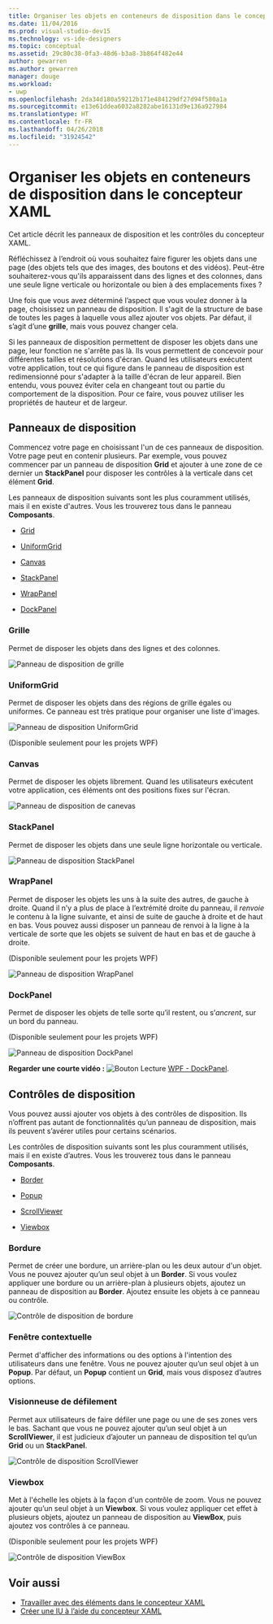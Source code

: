 ```yaml
---
title: Organiser les objets en conteneurs de disposition dans le concepteur XAML
ms.date: 11/04/2016
ms.prod: visual-studio-dev15
ms.technology: vs-ide-designers
ms.topic: conceptual
ms.assetid: 29c80c38-0fa3-48d6-b3a8-3b864f482e44
author: gewarren
ms.author: gewarren
manager: douge
ms.workload:
- uwp
ms.openlocfilehash: 2da34d180a59212b171e484129df27d94f580a1a
ms.sourcegitcommit: e13e61ddea6032a8282abe16131d9e136a927984
ms.translationtype: HT
ms.contentlocale: fr-FR
ms.lasthandoff: 04/26/2018
ms.locfileid: "31924542"
---
```

# <a name="organize-objects-into-layout-containers-in-xaml-designer"></a>Organiser les objets en conteneurs de disposition dans le concepteur XAML

Cet article décrit les panneaux de disposition et les contrôles du concepteur XAML.

Réfléchissez à l’endroit où vous souhaitez faire figurer les objets dans une page (des objets tels que des images, des boutons et des vidéos). Peut-être souhaiterez-vous qu'ils apparaissent dans des lignes et des colonnes, dans une seule ligne verticale ou horizontale ou bien à des emplacements fixes ?

Une fois que vous avez déterminé l’aspect que vous voulez donner à la page, choisissez un panneau de disposition. Il s'agit de la structure de base de toutes les pages à laquelle vous allez ajouter vos objets. Par défaut, il s’agit d’une **grille**, mais vous pouvez changer cela.

Si les panneaux de disposition permettent de disposer les objets dans une page, leur fonction ne s'arrête pas là. Ils vous permettent de concevoir pour différentes tailles et résolutions d'écran. Quand les utilisateurs exécutent votre application, tout ce qui figure dans le panneau de disposition est redimensionné pour s'adapter à la taille d'écran de leur appareil. Bien entendu, vous pouvez éviter cela en changeant tout ou partie du comportement de la disposition. Pour ce faire, vous pouvez utiliser les propriétés de hauteur et de largeur.

## <a name="layout-panels"></a>Panneaux de disposition

Commencez votre page en choisissant l'un de ces panneaux de disposition. Votre page peut en contenir plusieurs. Par exemple, vous pouvez commencer par un panneau de disposition **Grid** et ajouter à une zone de ce dernier un **StackPanel** pour disposer les contrôles à la verticale dans cet élément **Grid**.

Les panneaux de disposition suivants sont les plus couramment utilisés, mais il en existe d'autres. Vous les trouverez tous dans le panneau **Composants**.

- [Grid](#Grid)

- [UniformGrid](#UniformGrid)

- [Canvas](#Canvas)

- [StackPanel](#stackpanel)

- [WrapPanel](#wrappanel)

- [DockPanel](#dockpanel)

### <a name="grid"></a>Grille

Permet de disposer les objets dans des lignes et des colonnes.

![Panneau de disposition de grille](../designers/media/98b234b2-ac3b-441f-9136-98375fee87b7.png)

### <a name="uniformgrid"></a>UniformGrid

Permet de disposer les objets dans des régions de grille égales ou uniformes. Ce panneau est très pratique pour organiser une liste d'images.

![Panneau de disposition UniformGrid](../designers/media/928b9284-a7e8-4678-875a-656b80b78076.png)

(Disponible seulement pour les projets WPF)

### <a name="canvas"></a>Canvas

Permet de disposer les objets librement. Quand les utilisateurs exécutent votre application, ces éléments ont des positions fixes sur l'écran.

![Panneau de disposition de canevas](../designers/media/e1ae27f0-3a57-454e-b580-877dcea8836d.png)

### <a name="stackpanel"></a>StackPanel

Permet de disposer les objets dans une seule ligne horizontale ou verticale.

![Panneau de disposition StackPanel](../designers/media/a85a7b57-b0a8-495e-b985-f0291e41d093.png)

### <a name="wrappanel"></a>WrapPanel

Permet de disposer les objets les uns à la suite des autres, de gauche à droite. Quand il n’y a plus de place à l’extrémité droite du panneau, il *renvoie* le contenu à la ligne suivante, et ainsi de suite de gauche à droite et de haut en bas. Vous pouvez aussi disposer un panneau de renvoi à la ligne à la verticale de sorte que les objets se suivent de haut en bas et de gauche à droite.

(Disponible seulement pour les projets WPF)

![Panneau de disposition WrapPanel](../designers/media/b1c415fb-9a32-4a18-aa0b-308fca994ac9.png)

### <a name="dockpanel"></a>DockPanel

Permet de disposer les objets de telle sorte qu’il restent, ou s’*ancrent*, sur un bord du panneau.

(Disponible seulement pour les projets WPF)

![Panneau de disposition DockPanel](../designers/media/72d46b58-9a49-4dd5-8af7-6843c0440226.png)

**Regarder une courte vidéo :** ![Bouton Lecture](../designers/media/bldadminconsoleinitialconfigicon.PNG) [WPF - DockPanel](https://www.youtube.com/watch?v=EBH_OIM-zPo).

## <a name="layout-controls"></a>Contrôles de disposition

Vous pouvez aussi ajouter vos objets à des contrôles de disposition. Ils n’offrent pas autant de fonctionnalités qu’un panneau de disposition, mais ils peuvent s’avérer utiles pour certains scénarios.

Les contrôles de disposition suivants sont les plus couramment utilisés, mais il en existe d’autres. Vous les trouverez tous dans le panneau **Composants**.

- [Border](#Border)

- [Popup](#Popup)

- [ScrollViewer](#scrollviewer)

- [Viewbox](#viewbox)

### <a name="border"></a>Bordure

Permet de créer une bordure, un arrière-plan ou les deux autour d'un objet. Vous ne pouvez ajouter qu’un seul objet à un **Border**. Si vous voulez appliquer une bordure ou un arrière-plan à plusieurs objets, ajoutez un panneau de disposition au **Border**. Ajoutez ensuite les objets à ce panneau ou contrôle.

![Contrôle de disposition de bordure](../designers/media/e761238b-99fd-43c5-bbc4-57538b8289ff.png)

### <a name="popup"></a>Fenêtre contextuelle

Permet d'afficher des informations ou des options à l'intention des utilisateurs dans une fenêtre. Vous ne pouvez ajouter qu’un seul objet à un **Popup**. Par défaut, un **Popup** contient un **Grid**, mais vous disposez d’autres options.

### <a name="scrollviewer"></a>Visionneuse de défilement

Permet aux utilisateurs de faire défiler une page ou une de ses zones vers le bas. Sachant que vous ne pouvez ajouter qu’un seul objet à un **ScrollViewer**, il est judicieux d’ajouter un panneau de disposition tel qu’un **Grid** ou un **StackPanel**.

![Contrôle de disposition ScrollViewer](../designers/media/06b326d4-f23d-41a6-b26b-e1aff37572a7.png)

### <a name="viewbox"></a>Viewbox

Met à l'échelle les objets à la façon d'un contrôle de zoom. Vous ne pouvez ajouter qu’un seul objet à un **Viewbox**. Si vous voulez appliquer cet effet à plusieurs objets, ajoutez un panneau de disposition au **ViewBox**, puis ajoutez vos contrôles à ce panneau.

(Disponible seulement pour les projets WPF)

![Contrôle de disposition ViewBox](../designers/media/f5b13c66-d918-4141-8a16-bd8f8628687a.png)

## <a name="see-also"></a>Voir aussi

- [Travailler avec des éléments dans le concepteur XAML](../designers/working-with-elements-in-xaml-designer.md)
- [Créer une IU à l’aide du concepteur XAML](../designers/creating-a-ui-by-using-xaml-designer-in-visual-studio.md)